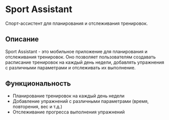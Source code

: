 # Sport Assistant

Спорт-ассистент для планирования и отслеживания тренировок.

## Описание

Sport Assistant - это мобильное приложение для планирования и отслеживания тренировок. Оно позволяет пользователям создавать расписание тренировок на каждый день недели, добавлять упражнения с различными параметрами и отслеживать их выполнение.

## Функциональность

- Планирование тренировок на каждый день недели
- Добавление упражнений с различными параметрами (время, повторения, вес и т.д.)
- Отслеживание прогресса выполнения упражнений
